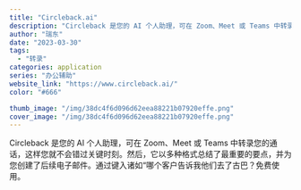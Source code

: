 ```yaml
---
title: "Circleback.ai"
description: "Circleback 是您的 AI 个人助理，可在 Zoom、Meet 或 Teams 中转录您的通话，这样您就不会错过"
author: "瑞东"
date: "2023-03-30"
tags:
  - "转录"
categories: application
series: "办公辅助"
website_link: "https://www.circleback.ai/"
color: "#666"

thumb_image: "/img/38dc4f6d096d62eea88221b07920effe.png"
cover_image: "/img/38dc4f6d096d62eea88221b07920effe.png"
---
```


Circleback 是您的 AI 个人助理，可在 Zoom、Meet 或 Teams 中转录您的通话，这样您就不会错过关键时刻。然后，它以多种格式总结了最重要的要点，并为您创建了后续电子邮件。通过键入诸如“哪个客户告诉我他们去了古巴？免费使用。